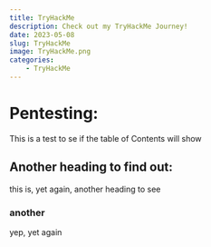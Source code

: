 ```yaml
---
title: TryHackMe
description: Check out my TryHackMe Journey!
date: 2023-05-08
slug: TryHackMe
image: TryHackMe.png
categories:
    - TryHackMe
---
```

 
# Pentesting:
This is a test to se if the table of Contents will show

## Another heading to find out:


this is, yet again, another heading to see


### another 
 yep, yet again